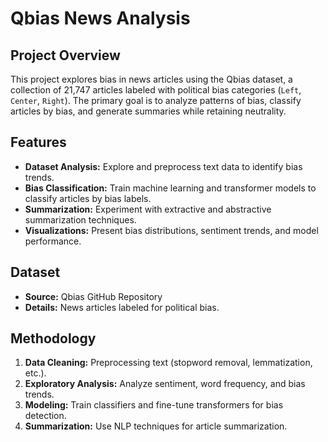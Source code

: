 # Qbias News Analysis

## Project Overview
This project explores bias in news articles using the Qbias dataset, a collection of 21,747 articles labeled with political bias categories (`Left`, `Center`, `Right`). The primary goal is to analyze patterns of bias, classify articles by bias, and generate summaries while retaining neutrality.

## Features
- **Dataset Analysis:** Explore and preprocess text data to identify bias trends.
- **Bias Classification:** Train machine learning and transformer models to classify articles by bias labels.
- **Summarization:** Experiment with extractive and abstractive summarization techniques.
- **Visualizations:** Present bias distributions, sentiment trends, and model performance.

## Dataset
- **Source:** Qbias GitHub Repository
- **Details:** News articles labeled for political bias.

## Methodology
1. **Data Cleaning:** Preprocessing text (stopword removal, lemmatization, etc.).
2. **Exploratory Analysis:** Analyze sentiment, word frequency, and bias trends.
3. **Modeling:** Train classifiers and fine-tune transformers for bias detection.
4. **Summarization:** Use NLP techniques for article summarization.
